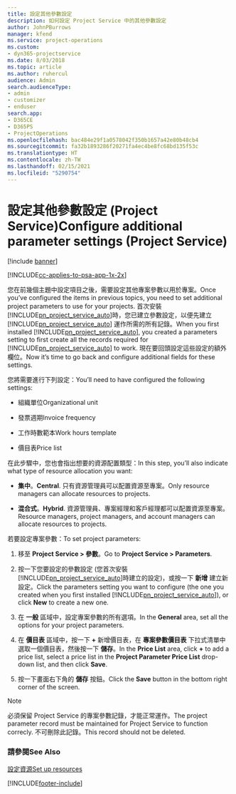 ```yaml
---
title: 設定其他參數設定
description: 如何設定 Project Service 中的其他參數設定
author: JohnPBurrows
manager: kfend
ms.service: project-operations
ms.custom:
- dyn365-projectservice
ms.date: 8/03/2018
ms.topic: article
ms.author: ruhercul
audience: Admin
search.audienceType:
- admin
- customizer
- enduser
search.app:
- D365CE
- D365PS
- ProjectOperations
ms.openlocfilehash: bac484e29f1a0578042f350b1657a42e80b48cb4
ms.sourcegitcommit: fa32b1893286f20271fa4ec4be8fc68bd135f53c
ms.translationtype: HT
ms.contentlocale: zh-TW
ms.lasthandoff: 02/15/2021
ms.locfileid: "5290754"
---
```

# <a name="configure-additional-parameter-settings-project-service"></a><span data-ttu-id="bc923-103">設定其他參數設定 (Project Service)</span><span class="sxs-lookup"><span data-stu-id="bc923-103">Configure additional parameter settings (Project Service)</span></span>

[!include [banner](../includes/psa-now-project-operations.md)]

[!INCLUDE[cc-applies-to-psa-app-1x-2x](../includes/cc-applies-to-psa-app-1x-2x.md)]

<span data-ttu-id="bc923-104">您在前幾個主題中設定項目之後，需要設定其他專案參數以用於專案。</span><span class="sxs-lookup"><span data-stu-id="bc923-104">Once you’ve configured the items in previous topics, you need to set additional project parameters to use for your projects.</span></span> <span data-ttu-id="bc923-105">首次安裝 [!INCLUDE[pn_project_service_auto](../includes/pn-project-service-auto.md)]時，您已建立參數設定，以便先建立 [!INCLUDE[pn_project_service_auto](../includes/pn-project-service-auto.md)] 運作所需的所有記錄。</span><span class="sxs-lookup"><span data-stu-id="bc923-105">When you first installed [!INCLUDE[pn_project_service_auto](../includes/pn-project-service-auto.md)], you created a parameters setting to first create all the records required for [!INCLUDE[pn_project_service_auto](../includes/pn-project-service-auto.md)] to work.</span></span> <span data-ttu-id="bc923-106">現在要回頭設定這些設定的額外欄位。</span><span class="sxs-lookup"><span data-stu-id="bc923-106">Now it’s time to go back and configure additional fields for these settings.</span></span>  
  
 <span data-ttu-id="bc923-107">您將需要進行下列設定：</span><span class="sxs-lookup"><span data-stu-id="bc923-107">You’ll need to have configured the following settings:</span></span>  
  
-   <span data-ttu-id="bc923-108">組織單位</span><span class="sxs-lookup"><span data-stu-id="bc923-108">Organizational unit</span></span>  
  
-   <span data-ttu-id="bc923-109">發票週期</span><span class="sxs-lookup"><span data-stu-id="bc923-109">Invoice frequency</span></span>  
  
-   <span data-ttu-id="bc923-110">工作時數範本</span><span class="sxs-lookup"><span data-stu-id="bc923-110">Work hours template</span></span>  
  
-   <span data-ttu-id="bc923-111">價目表</span><span class="sxs-lookup"><span data-stu-id="bc923-111">Price list</span></span>  
 
<span data-ttu-id="bc923-112">在此步驟中，您也會指出想要的資源配置類型：</span><span class="sxs-lookup"><span data-stu-id="bc923-112">In this step, you’ll also indicate what type of resource allocation you want:</span></span>  
  
- <span data-ttu-id="bc923-113">**集中**。</span><span class="sxs-lookup"><span data-stu-id="bc923-113">**Central**.</span></span> <span data-ttu-id="bc923-114">只有資源管理員可以配置資源至專案。</span><span class="sxs-lookup"><span data-stu-id="bc923-114">Only resource managers can allocate resources to projects.</span></span>  
  
- <span data-ttu-id="bc923-115">**混合式**。</span><span class="sxs-lookup"><span data-stu-id="bc923-115">**Hybrid**.</span></span> <span data-ttu-id="bc923-116">資源管理員、專案經理和客戶經理都可以配置資源至專案。</span><span class="sxs-lookup"><span data-stu-id="bc923-116">Resource managers, project managers, and account managers can allocate resources to projects.</span></span>  
  
 
<span data-ttu-id="bc923-117">若要設定專案參數：</span><span class="sxs-lookup"><span data-stu-id="bc923-117">To set project parameters:</span></span>  
  
1. <span data-ttu-id="bc923-118">移至 **Project Service > 參數**。</span><span class="sxs-lookup"><span data-stu-id="bc923-118">Go to **Project Service > Parameters**.</span></span>  
  
2. <span data-ttu-id="bc923-119">按一下您要設定的參數設定 (您首次安裝 [!INCLUDE[pn_project_service_auto](../includes/pn-project-service-auto.md)]時建立的設定)，或按一下 **新增** 建立新設定。</span><span class="sxs-lookup"><span data-stu-id="bc923-119">Click the parameters setting you want to configure (the one you created when you first installed [!INCLUDE[pn_project_service_auto](../includes/pn-project-service-auto.md)]), or click **New** to create a new one.</span></span>  
  
3. <span data-ttu-id="bc923-120">在 **一般** 區域中，設定專案參數的所有選項。</span><span class="sxs-lookup"><span data-stu-id="bc923-120">In the **General** area, set all the options for your project parameters.</span></span>  
  
4. <span data-ttu-id="bc923-121">在 **價目表** 區域中，按一下 **+** 新增價目表，在 **專案參數價目表** 下拉式清單中選取一個價目表，然後按一下 **儲存**。</span><span class="sxs-lookup"><span data-stu-id="bc923-121">In the **Price List** area, click **+** to add a price list, select a price list in the **Project Parameter Price List** drop-down list, and then click **Save**.</span></span>  
  
5. <span data-ttu-id="bc923-122">按一下畫面右下角的 **儲存** 按鈕。</span><span class="sxs-lookup"><span data-stu-id="bc923-122">Click the **Save** button in the bottom right corner of the screen.</span></span>  

> [!NOTE]
> <span data-ttu-id="bc923-123">必須保留 Project Service 的專案參數記錄，才能正常運作。</span><span class="sxs-lookup"><span data-stu-id="bc923-123">The project parameter record must be maintained for Project Service to function correcly.</span></span> <span data-ttu-id="bc923-124">不可刪除此記錄。</span><span class="sxs-lookup"><span data-stu-id="bc923-124">This record should not be deleted.</span></span>

### <a name="see-also"></a><span data-ttu-id="bc923-125">請參閱</span><span class="sxs-lookup"><span data-stu-id="bc923-125">See Also</span></span>  
 [<span data-ttu-id="bc923-126">設定資源</span><span class="sxs-lookup"><span data-stu-id="bc923-126">Set up resources</span></span>](../psa/set-up-resources.md)


[!INCLUDE[footer-include](../includes/footer-banner.md)]